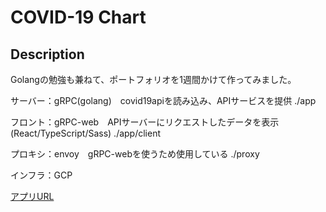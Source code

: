 COVID-19 Chart
====

## Description
Golangの勉強も兼ねて、ポートフォリオを1週間かけて作ってみました。

サーバー：gRPC(golang)　covid19apiを読み込み、APIサービスを提供 ./app

フロント：gRPC-web　APIサーバーにリクエストしたデータを表示(React/TypeScript/Sass) ./app/client

プロキシ：envoy　gRPC-webを使うため使用している ./proxy

インフラ：GCP

[アプリURL](http://34.85.86.75)




